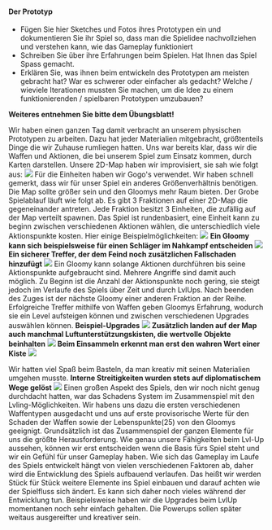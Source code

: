 #### Der Prototyp

- Fügen Sie hier Sketches und Fotos ihres Prototypen ein und dokumentieren Sie ihr Spiel so, dass man die Spielidee nachvollziehen und verstehen kann, wie das Gameplay funktioniert
- Schreiben Sie über ihre Erfahrungen beim Spielen. Hat Ihnen das Spiel Spass gemacht. 
- Erklären Sie, was ihnen beim entwickeln des Prototypen am meisten gebracht hat? War es schwerer oder einfacher als gedacht? Welche / wieviele Iterationen mussten Sie machen, um die Idee zu einem funktionierenden / spielbaren Prototypen umzubauen?

__Weiteres entnehmen Sie bitte dem Übungsblatt!__

Wir haben einen ganzen Tag damit verbracht an unserem physischen Prototypen zu arbeiten.
Dazu hat jeder Materialien mitgebracht, größtenteils Dinge die wir Zuhause rumliegen hatten.
Uns war bereits klar, dass wir die Waffen und Aktionen, die bei unserem Spiel zum Einsatz kommen, durch Karten darstellen. Unsere 2D-Map haben wir improvisiert, sie sah wie folgt aus:
![](./images/IMG_5162.JPG)
Für die Einheiten haben wir Gogo's verwendet. Wir haben schnell gemerkt, dass wir für unser Spiel ein anderes Größenverhältnis benötigen. Die Map sollte größer sein und den Gloomys mehr Raum bieten. Der Grobe Spielablauf läuft wie folgt ab. Es gibt 3 Fraktionen auf einer 2D-Map die gegeneinander antreten. Jede Fraktion besitzt 3 Einheiten, die zufällig auf der Map verteilt spawnen. Das Spiel ist rundenbasiert, eine Einheit kann zu beginn zwischen verschiedenen Aktionen wählen, die unterschiedlich viele Aktionspunkte kosten. Hier einige Beispielmöglichkeiten: ![](./images/IMG_5146.JPG)
__Ein Gloomy kann sich beispielsweise für einen Schläger im Nahkampf entscheiden__
![](./images/IMG_5109.JPG)
__Ein sicherer Treffer, der dem Feind noch zusätzlichen Fallschaden hinzufügt__
![](./images/IMG_5111.JPG)
Ein Gloomy kann solange Aktionen durchführen bis seine Aktionspunkte aufgebraucht sind.
Mehrere Angriffe sind damit auch möglich. Zu Beginn ist die Anzahl der Aktionspunkte noch gering, sie steigt jedoch im Verlaufe des Spiels über Zeit und durch LvlUps.
Nach beenden des Zuges ist der nächste Gloomy einer anderen Fraktion an der Reihe.
Erfolgreiche Treffer mithilfe von Waffen geben Gloomys Erfahrung, wodurch sie ein Level aufsteigen können und zwischen verschiedenen Upgrades auswählen können.
__Beispiel-Upgrades__ ![](./images/IMG_5157.JPG)
__Zusätzlich landen auf der Map auch manchmal Luftunterstützungskisten, die wertvolle Objekte beinhalten__
![](./images/IMG_5140.JPG)
__Beim Einsammeln erkennt man erst den wahren Wert einer Kiste__
![](./images/IMG_5145.JPG)

Wir hatten viel Spaß beim Basteln, da man kreativ mit seinen Materialien umgehen musste.
__Interne Streitigkeiten wurden stets auf diplomatischem Wege gelöst__ ![](./images/IMG_5102.JPG)
Einen großen Aspekt des Spiels, den wir noch nicht genug durchdacht hatten, war das Schadens System im Zusammenspiel mit den Lvling-Möglichkeiten. Wir habens uns dazu die ersten verschiedenen Waffentypen ausgedacht und uns auf erste provisorische Werte für den Schaden der Waffen sowie der Lebenspunkte(25) von den Gloomys geeignigt. 
Grundsätzlich ist das Zusammenspiel der ganzen Elemente für uns die größte Herausforderung.
Wie genau unsere Fähigkeiten beim Lvl-Up aussehen, können wir erst entscheiden wenn die Basis fürs Spiel steht und wir ein Gefühl für unser Gameplay haben. Wie sich das Gameplay im Laufe des Spiels entwickelt hängt von vielen verschiedenen Faktoren ab, daher wird die Entwicklung des Spiels aufbauend verlaufen. Das heißt wir werden Stück für Stück weitere Elemente ins Spiel einbauen und darauf achten wie der Spielfluss sich ändert. Es kann sich daher noch vieles während der Entwicklung tun. Beispielsweise haben wir die Upgrades beim LvlUp momentanen noch sehr einfach gehalten. Die Powerups sollen später weitaus ausgereifter und kreativer sein.



